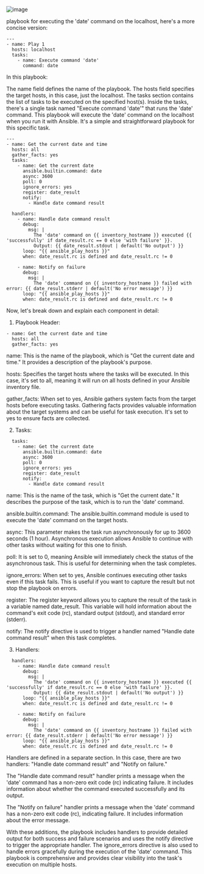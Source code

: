 

![image](https://github.com/vijaybiradar/Ansible_Basics/assets/38376802/8c05814f-b9ea-4936-a7d6-41920ba840c4)



playbook for executing the 'date' command on the localhost, here's a more concise version:

```
---
- name: Play 1
  hosts: localhost
  tasks:
    - name: Execute command 'date'
      command: date
```
In this playbook:

The name field defines the name of the playbook.
The hosts field specifies the target hosts, in this case, just the localhost.
The tasks section contains the list of tasks to be executed on the specified host(s).
Inside the tasks, there's a single task named "Execute command 'date'" that runs the 'date' command.
This playbook will execute the 'date' command on the localhost when you run it with Ansible. It's a simple and straightforward playbook for this specific task.


```
---
- name: Get the current date and time
  hosts: all
  gather_facts: yes
  tasks:
    - name: Get the current date
      ansible.builtin.command: date
      async: 3600
      poll: 0
      ignore_errors: yes
      register: date_result
      notify:
        - Handle date command result

  handlers:
    - name: Handle date command result
      debug:
        msg: |
          The 'date' command on {{ inventory_hostname }} executed {{ 'successfully' if date_result.rc == 0 else 'with failure' }}.
          Output: {{ date_result.stdout | default('No output') }}
      loop: "{{ ansible_play_hosts }}"
      when: date_result.rc is defined and date_result.rc != 0

    - name: Notify on failure
      debug:
        msg: |
          The 'date' command on {{ inventory_hostname }} failed with error: {{ date_result.stderr | default('No error message') }}
      loop: "{{ ansible_play_hosts }}"
      when: date_result.rc is defined and date_result.rc != 0
```
Now, let's break down and explain each component in detail:

1. Playbook Header:

```
- name: Get the current date and time
  hosts: all
  gather_facts: yes
```
name: This is the name of the playbook, which is "Get the current date and time." It provides a description of the playbook's purpose.

hosts: Specifies the target hosts where the tasks will be executed. In this case, it's set to all, meaning it will run on all hosts defined in your Ansible inventory file.

gather_facts: When set to yes, Ansible gathers system facts from the target hosts before executing tasks. Gathering facts provides valuable information about the target systems and can be useful for task execution. It's set to yes to ensure facts are collected.

2. Tasks:

```
  tasks:
    - name: Get the current date
      ansible.builtin.command: date
      async: 3600
      poll: 0
      ignore_errors: yes
      register: date_result
      notify:
        - Handle date command result
```
name: This is the name of the task, which is "Get the current date." It describes the purpose of the task, which is to run the 'date' command.

ansible.builtin.command: The ansible.builtin.command module is used to execute the 'date' command on the target hosts.

async: This parameter makes the task run asynchronously for up to 3600 seconds (1 hour). Asynchronous execution allows Ansible to continue with other tasks without waiting for this one to finish.

poll: It is set to 0, meaning Ansible will immediately check the status of the asynchronous task. This is useful for determining when the task completes.

ignore_errors: When set to yes, Ansible continues executing other tasks even if this task fails. This is useful if you want to capture the result but not stop the playbook on errors.

register: The register keyword allows you to capture the result of the task in a variable named date_result. This variable will hold information about the command's exit code (rc), standard output (stdout), and standard error (stderr).

notify: The notify directive is used to trigger a handler named "Handle date command result" when this task completes.

3. Handlers:

```
  handlers:
    - name: Handle date command result
      debug:
        msg: |
          The 'date' command on {{ inventory_hostname }} executed {{ 'successfully' if date_result.rc == 0 else 'with failure' }}.
          Output: {{ date_result.stdout | default('No output') }}
      loop: "{{ ansible_play_hosts }}"
      when: date_result.rc is defined and date_result.rc != 0

    - name: Notify on failure
      debug:
        msg: |
          The 'date' command on {{ inventory_hostname }} failed with error: {{ date_result.stderr | default('No error message') }}
      loop: "{{ ansible_play_hosts }}"
      when: date_result.rc is defined and date_result.rc != 0
```
Handlers are defined in a separate section. In this case, there are two handlers: "Handle date command result" and "Notify on failure."

The "Handle date command result" handler prints a message when the 'date' command has a non-zero exit code (rc) indicating failure. It includes information about whether the command executed successfully and its output.

The "Notify on failure" handler prints a message when the 'date' command has a non-zero exit code (rc), indicating failure. It includes information about the error message.

With these additions, the playbook includes handlers to provide detailed output for both success and failure scenarios and uses the notify directive to trigger the appropriate handler. The ignore_errors directive is also used to handle errors gracefully during the execution of the 'date' command. This playbook is comprehensive and provides clear visibility into the task's execution on multiple hosts.
